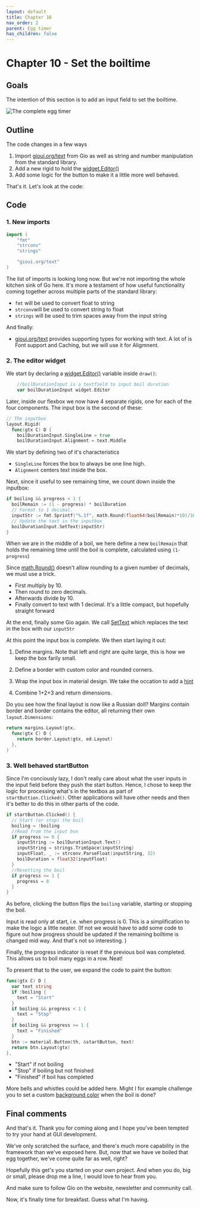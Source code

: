 ```yaml
---
layout: default
title: Chapter 10 
nav_order: 2
parent: Egg timer
has_children: false
---
```


# Chapter 10 - Set the boiltime

## Goals
The intention of this section is to add an input field to set the boiltime.

![The complete egg timer](egg_timer.gif)

## Outline

The code changes in a few ways
 1. Import [gioui.org/text](https://pkg.go.dev/gioui.org/text) from Gio as well as string and number manipulation from the standard library.
 1. Add a new rigid to hold the [widget.Editor()](https://pkg.go.dev/gioui.org/widget#Editor)
 1. Add some logic for the button to make it a little more well behaved. 

That's it. Let's look at the code:

## Code

### 1. New imports
```go
import (
	"fmt"
	"strconv"
	"strings"

	"gioui.org/text"
)
```
The list of imports is looking long now. But we're not importing the whole kitchen sink of Go here. It's more a testament of how useful functionality coming together across multiple parts of the standard library: 

 - ```fmt``` will be used to convert float to string
 - ```strconv```will be used to convert string to float
 - ```strings``` will be used to trim spaces away from the input string

And finally:
 - [gioui.org/text](https://pkg.go.dev/gioui.org/text) provides supporting types for working with text. A lot of is Font support and Caching, but we will use it for Aligmnent.

### 2. The editor widget

We start by declaring a [widget.Editor()](https://pkg.go.dev/gioui.org/widget#Editor) variable inside ```draw()```:
```go
	//boilDurationInput is a textfield to input boil duration
	var boilDurationInput widget.Editor
```

Later, inside our flexbox we now have 4 separate rigids, one for each of the four components. The input box is the second of these:

```go
// The inputbox
layout.Rigid(
  func(gtx C) D {
    boilDurationInput.SingleLine = true
    boilDurationInput.Alignment = text.Middle
```              

We start by defining two of it's characteristics
 - ```SingleLine``` forces the box to always be one line high.
 - ```Àlignment``` centers text inside the box.

Next, since it useful to see remaining time, we count down inside  the inputbox:
```go
if boiling && progress < 1 {
  boilRemain := (1 - progress) * boilDuration
  // Format to 1 decimal.
  inputStr := fmt.Sprintf("%.1f", math.Round(float64(boilRemain)*10)/10)
  // Update the text in the inputbox
  boilDurationInput.SetText(inputStr)
}
```

When we are in the middle of a boil, we here define a new ```boilRemain``` that holds the remaining time until the boil is complete, calculated using ```(1-progress```)

Since [math.Round()](https://pkg.go.dev/math#Round) doesn't allow rounding to a given number of decimals, we must use a trick. 
 - First multiply by 10. 
 - Then round to zero decimals. 
 - Afterwards divide by 10. 
 - Finally convert to text with 1 decimal.
It's a little compact, but hopefully straight forward

At the end, finally some Gio again. We call
[SetText](https://pkg.go.dev/gioui.org/widget#Editor.SetText) which replaces the text in the box with our ```inputStr```

At this point the input box is complete. We then start laying it out:

 1. Define margins. Note that left and right are quite large, this is how we keep the box farily small.

 1. Define a border with custom color and rounded corners.

 1. Wrap the input box in material design. We take the occation to add a [hint](https://pkg.go.dev/gioui.org/widget/material#EditorStyle)

 1. Combine 1+2+3 and return dimensions. 

Do you see how the final layout is now like a Russian doll? Margins contain border and border contains the editor, all returning their own ```layout.Dimensions```:

```go
return margins.Layout(gtx,
  func(gtx C) D {
    return border.Layout(gtx, ed.Layout)
  },
)
```


### 3. Well behaved startButton

Since I'm conciously lazy, I don't really care about what the user inputs in the input field before they push the start button. Hence, I chose to keep the logic for processing what's in the textbox as part of ```startButtion.Clicked()```. Other applications will have other needs and then it's better to do this in other parts of the code.

```go
if startButton.Clicked() {
  // Start (or stop) the boil
  boiling = !boiling
  //Read from the input box
  if progress >= 0 {
    inputString := boilDurationInput.Text()
    inputString = strings.TrimSpace(inputString)
    inputFloat, _ := strconv.ParseFloat(inputString, 32)
    boilDuration = float32(inputFloat)
  }
  //Resetting the boil
  if progress >= 1 {
    progress = 0
  }
}
```

As before, clicking the button flips the ```boiling``` variable, starting or stopping the boil.

Input is read only at start, i.e. when progress is 0. This is a simplification to make the logic a little neater. (If not we would have to add some code to figure out how progress should be updated if the remaining boiltime is changed mid way. And that's not so interesting.  )

Finally, the progress indicator is reset if the previous boil was completed. This allows us to boil many eggs in a row. Neat!

To present that to the user, we expand the code to paint the button:
```go
func(gtx C) D {
  var text string
  if !boiling {
    text = "Start"
  }
  if boiling && progress < 1 {
    text = "Stop"
  }
  if boiling && progress >= 1 {
    text = "Finished"
  }
  btn := material.Button(th, &startButton, text)
  return btn.Layout(gtx)
},
```
 - "Start" if not boiling
 - "Stop" if boiling but not finished
 - "Finished" if boil has completed

More bells and whistles could be added here. Might I for example challenge you to set a custom [background color](https://pkg.go.dev/gioui.org/widget/material#ButtonStyle) when the boil is done? 

## Final comments

And that's it. Thank you for coming along and I hope you've been tempted to try your hand at GUI development. 

We've only scratched the surface, and there's much more capability in the framework than we've exposed here. But, now that we have ve boiled that egg together, we've come quite far as well, right? 

Hopefully this get's you started on your own project. And when you do, big or small, please drop me a line, I would love to hear from you.

And make sure to follow Gio on the website, newsletter and community call. 

Now, it's finally time for breakfast. Guess what I'm having.
